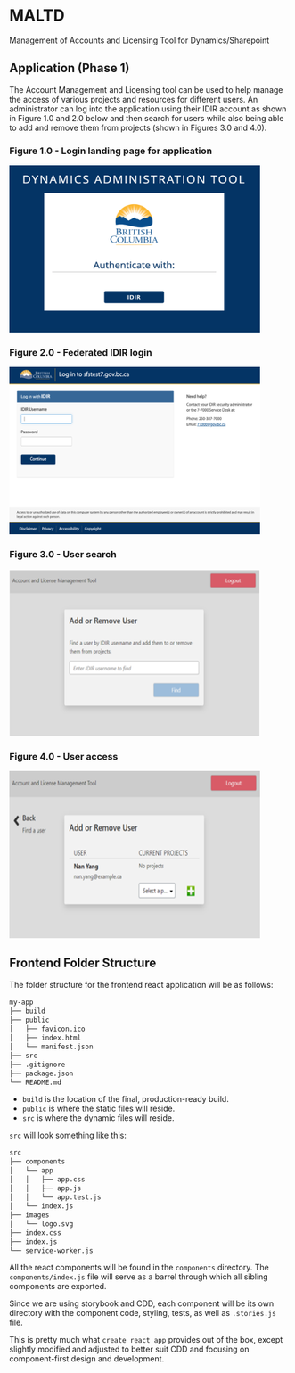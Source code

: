 # MALTD

Management of Accounts and Licensing Tool for Dynamics/Sharepoint

## Application (Phase 1)

The Account Management and Licensing tool can be used to help manage the access of various projects and resources for different users. An administrator can log into the application using their IDIR account as shown in Figure 1.0 and 2.0 below and then search for users while also being able to add and remove them from projects (shown in Figures 3.0 and 4.0).

### Figure 1.0 - Login landing page for application

<img src="./img/idir1.png" height="300" width="450"></img>

### Figure 2.0 - Federated IDIR login

<img src="./img/idir2.png" height="300" width="450"></img>

### Figure 3.0 - User search

<img src="./img/usersearch.png" height="300" width="450"></img>

### Figure 4.0 - User access

<img src="./img/useraccess.png" height="300" width="450"></img>

## Frontend Folder Structure

The folder structure for the frontend react application will be as follows:

```
my-app
├── build
├── public
│   ├── favicon.ico
│   ├── index.html
│   └── manifest.json
├── src
├── .gitignore
├── package.json
└── README.md
```

- `build` is the location of the final, production-ready build.
- `public` is where the static files will reside.
- `src` is where the dynamic files will reside.

`src` will look something like this:

```
src
├── components
│   └── app
│   │   ├── app.css
│   │   ├── app.js
│   │   └── app.test.js
│   └── index.js
├── images
│   └── logo.svg
├── index.css
├── index.js
└── service-worker.js
```

All the react components will be found in the `components` directory. The `components/index.js` file will serve as a barrel through which all sibling components are exported.

Since we are using storybook and CDD, each component will be its own directory with the component code, styling, tests, as well as `.stories.js` file.

This is pretty much what `create react app` provides out of the box, except slightly modified and adjusted to better suit CDD and focusing on component-first design and development.
